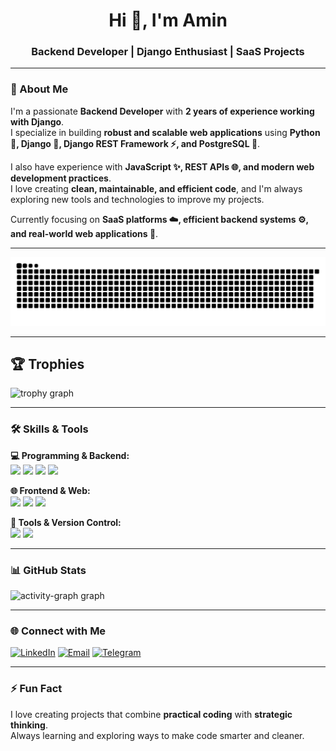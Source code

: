 <div align="center">
  <h1>Hi 👋, I'm Amin</h1>
  <h3>Backend Developer | Django Enthusiast | SaaS Projects</h3>
</div>

---

### 💼 About Me
I'm a passionate **Backend Developer** with **2 years of experience working with Django**.  
I specialize in building **robust and scalable web applications** using **Python 🐍, Django 💚, Django REST Framework ⚡, and PostgreSQL 🐘**.  

I also have experience with **JavaScript ✨, REST APIs 🌐, and modern web development practices**.  
I love creating **clean, maintainable, and efficient code**, and I'm always exploring new tools and technologies to improve my projects.  

Currently focusing on **SaaS platforms ☁️, efficient backend systems ⚙️, and real-world web applications 🌟**.


---


<img src="https://raw.githubusercontent.com/mohammadaminbagheri/mohammadaminbagheri/output/snake.svg" alt="Snake animation" />


---


## 🏆 Trophies

<img src="https://github-profile-trophy.vercel.app?username=mohammadaminbagheri&theme=algolia&column=-1&row=1&margin-w=8&margin-h=8&no-bg=false&no-frame=false&order=4" height="150" alt="trophy graph" />


---


### 🛠 Skills & Tools

**💻 Programming & Backend:**  
<img src="https://img.shields.io/badge/Python-3776AB?style=for-the-badge&logo=python&logoColor=white" />
<img src="https://img.shields.io/badge/Django-092E20?style=for-the-badge&logo=django&logoColor=white" />
<img src="https://img.shields.io/badge/Django_REST-008080?style=for-the-badge&logo=django&logoColor=white" />
<img src="https://img.shields.io/badge/PostgreSQL-316192?style=for-the-badge&logo=postgresql&logoColor=white" />

**🌐 Frontend & Web:**  
<img src="https://img.shields.io/badge/HTML5-E34F26?style=for-the-badge&logo=html5&logoColor=white" />
<img src="https://img.shields.io/badge/CSS3-1572B6?style=for-the-badge&logo=css3&logoColor=white" />
<img src="https://img.shields.io/badge/JavaScript-F7DF1E?style=for-the-badge&logo=javascript&logoColor=black" />

**🔧 Tools & Version Control:**  
<img src="https://img.shields.io/badge/Git-F05032?style=for-the-badge&logo=git&logoColor=white" />
<img src="https://img.shields.io/badge/GitHub-181717?style=for-the-badge&logo=github&logoColor=white" />


---


### 📊 GitHub Stats
<img src="https://github-readme-activity-graph.vercel.app/graph?username=mohammadaminbagheri&radius=16&theme=github-dark&area=true&order=5" height="280" alt="activity-graph graph" />


---


### 🌐 Connect with Me
  [![LinkedIn](https://img.shields.io/badge/LinkedIn-%230A66C2.svg?style=for-the-badge&logo=LinkedIn&logoColor=white)](https://www.linkedin.com/in/amin-bagheri)
  [![Email](https://img.shields.io/badge/Email-%23D14836.svg?style=for-the-badge&logo=gmail&logoColor=white)](mailto:aminprim84@gmail.com)
  [![Telegram](https://img.shields.io/badge/Telegram-2CA5E0?style=for-the-badge&logo=telegram&logoColor=white)](https://t.me/BGI_Amin)


----


### ⚡ Fun Fact
I love creating projects that combine **practical coding** with **strategic thinking**.  
Always learning and exploring ways to make code smarter and cleaner.
